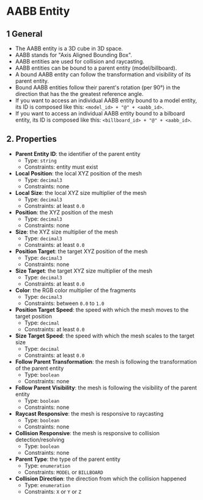 # AABB Entity

## 1 General

- The AABB entity is a 3D cube in 3D space.
- AABB stands for "Axis Aligned Bounding Box".
- AABB entities are used for collision and raycasting.
- AABB entities can be bound to a parent entity (model/billboard).
- A bound AABB entity can follow the transformation and visibility of its parent entity.
- Bound AABB entities follow their parent's rotation (per 90&deg;) in the direction that has the the greatest reference angle.
- If you want to access an individual AABB entity bound to a model entity, its ID is composed like this: `<model_id> + "@" + <aabb_id>`.
- If you want to access an individual AABB entity bound to a bilboard entity, its ID is composed like this: `<billboard_id> + "@" + <aabb_id>`.

## 2. Properties

- **Parent Entity ID**: the identifier of the parent entity
  - Type: `string`
  - Constraints: entity must exist
- **Local Position**: the local XYZ position of the mesh
  - Type: `decimal3`
  - Constraints: none
- **Local Size**: the local XYZ size multiplier of the mesh
  - Type: `decimal3`
  - Constraints: at least `0.0`
- **Position**: the XYZ position of the mesh
  - Type: `decimal3`
  - Constraints: none
- **Size**: the XYZ size multiplier of the mesh
  - Type: `decimal3`
  - Constraints: at least `0.0`
- **Position Target**: the target XYZ position of the mesh
  - Type: `decimal3`
  - Constraints: none
- **Size Target**: the target XYZ size multiplier of the mesh
  - Type: `decimal3`
  - Constraints: at least `0.0`
- **Color**: the RGB color multiplier of the fragments
  - Type: `decimal3`
  - Constraints: between `0.0` to `1.0`
- **Position Target Speed**: the speed with which the mesh moves to the target position
  - Type: `decimal`
  - Constraints: at least `0.0`
- **Size Target Speed**: the speed with which the mesh scales to the target size
  - Type: `decimal`
  - Constraints: at least `0.0`
- **Follow Parent Transformation**: the mesh is following the transformation of the parent entity
  - Type: `boolean`
  - Constraints: none
- **Follow Parent Visibility**: the mesh is following the visibility of the parent entity
  - Type: `boolean`
  - Constraints: none
- **Raycast Responsive**: the mesh is responsive to raycasting
  - Type: `boolean`
  - Constraints: none
- **Collision Responsive**: the mesh is responsive to collision detection/resolving
  - Type: `boolean`
  - Constraints: none
- **Parent Type**: the type of the parent entity
  - Type: `enumeration`
  - Constraints: `MODEL` or `BILLBOARD`
- **Collision Direction**: the direction from which the collision happened
  - Type: `enumeration`
  - Constraints: `X` or `Y` or `Z`
